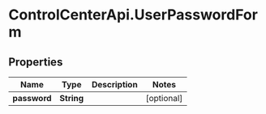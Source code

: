 # ControlCenterApi.UserPasswordForm

## Properties

Name | Type | Description | Notes
------------ | ------------- | ------------- | -------------
**password** | **String** |  | [optional] 


